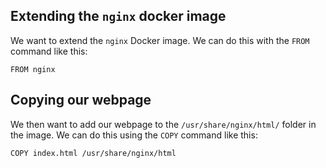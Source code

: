 ## Extending the `nginx` docker image
We want to extend the `nginx` Docker image. We can do this with the `FROM` command like this:
```
FROM nginx
```

## Copying our webpage
We then want to add our webpage to the `/usr/share/nginx/html/` folder in the image. We can do this using the `COPY` command like this:
```
COPY index.html /usr/share/nginx/html
```